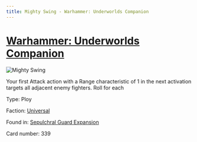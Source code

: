```yaml
---
title: Mighty Swing - Warhammer: Underworlds Companion
---
```


# [Warhammer: Underworlds Companion](https://guidokessels.github.io/wh-underworlds)

  

![Mighty Swing](https://warhammerunderworlds.com/wp-content/uploads/sites/6/2017/12/339_ENG-Mighty-Swing.png)

Your first Attack action with a Range characteristic of 1 in the next activation targets all adjacent enemy fighters. Roll for each

Type: Ploy

Faction: [Universal](https://guidokessels.github.io/wh-underworlds/factions/universal)

Found in: [Sepulchral Guard Expansion](https://guidokessels.github.io/wh-underworlds/locations/sepulchral-guard-expansion)

Card number: 339

